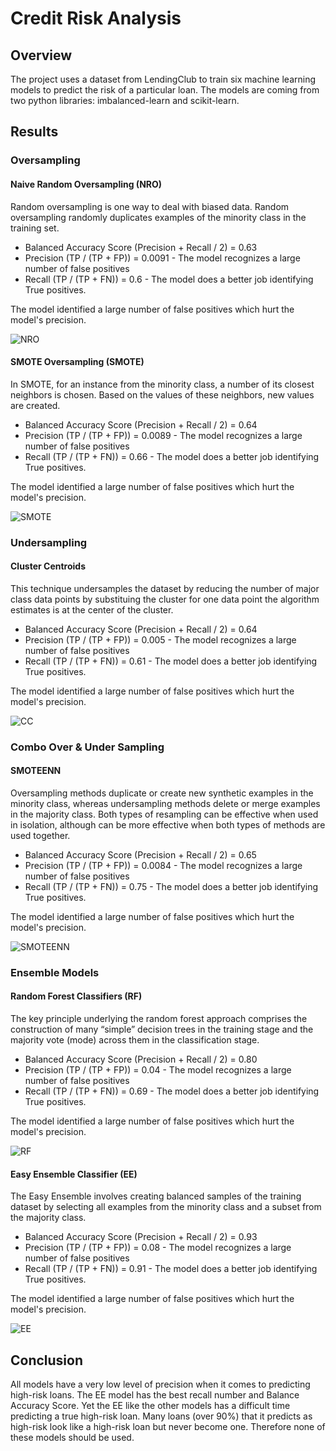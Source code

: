# Credit Risk Analysis

## Overview
The project uses a dataset from LendingClub to train six machine learning models to predict the risk of a particular loan. The models are coming from two python libraries: imbalanced-learn and scikit-learn.

## Results
### Oversampling

#### Naive Random Oversampling (NRO)
Random oversampling is one way to deal with biased data. Random oversampling randomly duplicates examples of the minority class in the training set.

* Balanced Accuracy Score (Precision + Recall / 2) = 0.63
* Precision (TP / (TP + FP)) = 0.0091 - The model recognizes a large number of false positives
* Recall (TP / (TP + FN)) = 0.6 - The model does a better job identifying True positives.

The model identified a large number of false positives which hurt the model's precision.

![NRO]()

#### SMOTE Oversampling (SMOTE)
In SMOTE, for an instance from the minority class, a number of its closest neighbors is chosen. Based on the values of these neighbors, new values are created.

* Balanced Accuracy Score (Precision + Recall / 2) = 0.64
* Precision (TP / (TP + FP)) = 0.0089 - The model recognizes a large number of false positives
* Recall (TP / (TP + FN)) = 0.66 - The model does a better job identifying True positives.

The model identified a large number of false positives which hurt the model's precision.

![SMOTE]()

### Undersampling
#### Cluster Centroids
This technique undersamples the dataset by reducing the number of major class data points by substituing the cluster for one data point the algorithm estimates is at the center of the cluster.

* Balanced Accuracy Score (Precision + Recall / 2) = 0.64
* Precision (TP / (TP + FP)) = 0.005 - The model recognizes a large number of false positives
* Recall (TP / (TP + FN)) = 0.61 - The model does a better job identifying True positives.

The model identified a large number of false positives which hurt the model's precision.

![CC]()

### Combo Over & Under Sampling
#### SMOTEENN
Oversampling methods duplicate or create new synthetic examples in the minority class, whereas undersampling methods delete or merge examples in the majority class. Both types of resampling can be effective when used in isolation, although can be more effective when both types of methods are used together.

* Balanced Accuracy Score (Precision + Recall / 2) = 0.65
* Precision (TP / (TP + FP)) = 0.0084 - The model recognizes a large number of false positives
* Recall (TP / (TP + FN)) = 0.75 - The model does a better job identifying True positives.

The model identified a large number of false positives which hurt the model's precision.

![SMOTEENN]()

### Ensemble Models
#### Random Forest Classifiers (RF)
The key principle underlying the random forest approach comprises the construction of many “simple” decision trees in the training stage and the majority vote (mode) across them in the classification stage.

* Balanced Accuracy Score (Precision + Recall / 2) = 0.80
* Precision (TP / (TP + FP)) = 0.04 - The model recognizes a large number of false positives
* Recall (TP / (TP + FN)) = 0.69 - The model does a better job identifying True positives.

The model identified a large number of false positives which hurt the model's precision.

![RF]()

#### Easy Ensemble Classifier (EE)
The Easy Ensemble involves creating balanced samples of the training dataset by selecting all examples from the minority class and a subset from the majority class.

* Balanced Accuracy Score (Precision + Recall / 2) = 0.93
* Precision (TP / (TP + FP)) = 0.08 - The model recognizes a large number of false positives
* Recall (TP / (TP + FN)) = 0.91 - The model does a better job identifying True positives.

The model identified a large number of false positives which hurt the model's precision.

![EE]()

## Conclusion
All models have a very low level of precision when it comes to predicting high-risk loans. The EE model has the best recall number and Balance Accuracy Score. Yet the EE like the other models has a difficult time predicting a true high-risk loan.  Many loans (over 90%) that it predicts as high-risk look like a high-risk loan but never become one. Therefore none of these models should be used.
